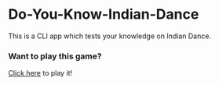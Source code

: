 # Do-You-Know-Indian-Dance
This is a CLI app which tests your knowledge on Indian Dance.

### Want to play this game?
[Click here](https://replit.com/@khushi1214/Do-You-Know-Indian-Dance#index.js) to play it!
